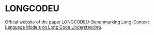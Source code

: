 # LONGCODEU

Offical website of the paper [LONGCODEU: Benchmarking Long-Context Language Models on Long Code Understanding](https://arxiv.org/abs/2503.04359v1).